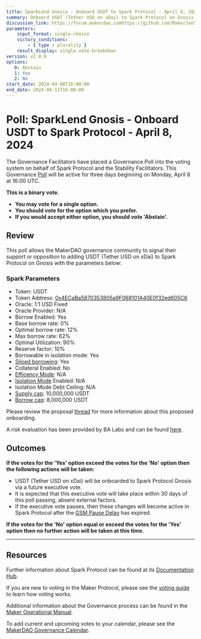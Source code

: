 ```yaml
---
title: SparkLend Gnosis - Onboard USDT to Spark Protocol - April 8, 2024
summary: Onboard USDT (Tether USD on xDai) to Spark Protocol on Gnosis with included parameters.
discussion_link: https://forum.makerdao.comhttps://github.com/MakerJanSky/community/blob/Poll-Drafts-for-April-8/governance/polls/SparkLend%20Gnosis%20-%20Onboard%20EURe%20to%20Spark%20Protocol%20-%20April%208%2C%202024.md/t/apr-4-2024-proposed-changes-to-sparklend-for-upcoming-spell/24033
parameters:
    input_format: single-choice
    victory_conditions:
        - { type : plurality }
    result_display: single-vote-breakdown
version: v2.0.0
options:
   0: Abstain
   1: Yes
   2: No
start_date: 2024-04-08T16:00:00
end_date: 2024-04-11T16:00:00
---
```

# Poll: SparkLend Gnosis - Onboard USDT to Spark Protocol - April 8, 2024

The Governance Facilitators have placed a Governance Poll into the voting system on behalf of Spark Protocol and the Stability Facilitators. This Governance [Poll](https://manual.makerdao.com/governance/governance-cycle/weekly-governance-cycle#weekly-governance-cycle-definitions-mip16c1) will be active for three days beginning on Monday, April 8 at 16:00 UTC.

**This is a binary vote.**
- **You may vote for a single option.**
- **You should vote for the option which you prefer.**
- **If you would accept either option, you should vote 'Abstain'.**

## Review

This poll allows the MakerDAO governance community to signal their support or opposition to adding USDT (Tether USD on xDai) to Spark Protocol on Gnosis with the parameters below:

### Spark Parameters

* Token: USDT
* Token Address: [0x4ECaBa5870353805a9F068101A40E0f32ed605C6](https://gnosisscan.io/address/0x4ecaba5870353805a9f068101a40e0f32ed605c6)
* Oracle: 1:1 USD Fixed
* Oracle Provider: N/A
* Borrow Enabled: Yes
* Base borrow rate: 0%
* Optimal borrow rate: 12%
* Max borrow rate: 62%
* Optimal Utilization: 90%
* Reserve factor: 10%
* Borrowable in isolation mode: Yes
* [Siloed borrowing](https://docs.spark.fi/defi-infrastructure/sparklend#siloed-borrowing): Yes
* Collateral Enabled: No
* [Efficency Mode](https://docs.spark.fi/defi-infrastructure/sparklend#efficiency-mode-emode): N/A
* [Isolation Mode](https://docs.sparkprotocol.io/developers/features/isolation-mode) Enabled: N/A
* Isolation Mode Debt Ceiling: N/A
* [Supply cap](https://docs.spark.fi/defi-infrastructure/sparklend#supply-and-borrow-caps): 10,000,000 USDT
* [Borrow cap](https://docs.spark.fi/defi-infrastructure/sparklend#supply-and-borrow-caps):  8,000,000 USDT

Please review the proposal [thread](https://forum.makerdao.com/t/apr-4-2024-proposed-changes-to-sparklend-for-upcoming-spell/24033) for more information about this proposed onboarding.

A risk evaluation has been provided by BA Labs and can be found [here](https://forum.makerdao.com/t/apr-4-2024-proposed-changes-to-sparklend-for-upcoming-spell/24033/3). 

## Outcomes

**If the votes for the 'Yes' option exceed the votes for the 'No' option then the following actions will be taken:**
* USDT (Tether USD on xDai) will be onboarded to Spark Protocol Gnosis via a future executive vote.
* It is expected that this executive vote will take place within 30 days of this poll passing, absent external factors.
* If the executive vote passes, then these changes will become active in Spark Protocol after the [GSM Pause Delay](https://manual.makerdao.com/parameter-index/core/param-gsm-pause-delay) has expired.

**If the votes for the 'No' option equal or exceed the votes for the 'Yes' option then no further action will be taken at this time.**

---

## Resources

Further information about Spark Protocol can be found at its [Documentation Hub](https://docs.sparkprotocol.io/hub/).

If you are new to voting in the Maker Protocol, please see the [voting guide](https://manual.makerdao.com/governance/voting-in-makerdao/on-chain-governance) to learn how voting works.

Additional information about the Governance process can be found in the [Maker Operational Manual](https://manual.makerdao.com).

To add current and upcoming votes to your calendar, please see the [MakerDAO Governance Calendar](https://manual.makerdao.com/makerdao/calendars/governance-calendar).
